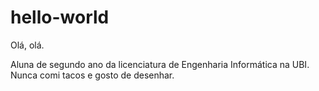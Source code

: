 # hello-world

Olá, olá.

Aluna de segundo ano da licenciatura de Engenharia Informática na UBI.
Nunca comi tacos e gosto de desenhar.
